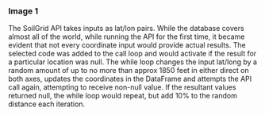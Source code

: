 ### Image 1
The SoilGrid API takes inputs as lat/lon pairs. While the database covers almost all of the world, while running the API for the first time, it became evident that not every coordinate input would provide actual results. The selected code was added to the call loop and would activate if the result for a particular location was null. The while loop changes the input lat/long by a random amount of up to no more than approx 1850 feet in either direct on both axes, updates the coordinates in the DataFrame and attempts the API call again, attempting to receive non-null value. If the resultant values returned null, the while loop would repeat, but add 10% to the random distance each iteration.
